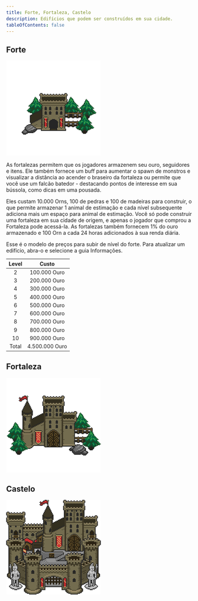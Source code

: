 ```yaml
---
title: Forte, Fortaleza, Castelo
description: Edifícios que podem ser construídos em sua cidade.
tableOfContents: false
---
```

## Forte
![Forte](https://raw.githubusercontent.com/Orna-Brasil/Assets/main/Edificios/Keep.webp)

As fortalezas permitem que os jogadores armazenem seu ouro, seguidores e itens. Ele também fornece um buff para aumentar o spawn de monstros e visualizar a distância ao acender o braseiro da fortaleza ou permite que você use um falcão batedor - destacando pontos de interesse em sua bússola, como dicas em uma pousada. 

Eles custam 10.000 Orns, 100 de pedras e 100 de madeiras para construir, o que permite armazenar 1 animal de estimação e cada nível subsequente adiciona mais um espaço para animal de estimação. Você só pode construir uma fortaleza em sua cidade de origem, e apenas o jogador que comprou a Fortaleza pode acessá-la. As fortalezas também fornecem 1% do ouro armazenado e 100 Orn a cada 24 horas adicionados à sua renda diária.

Esse é o modelo de preços para subir de nível do forte. Para atualizar um edifício, abra-o e selecione a guia Informações.

| Level | Custo |
|:-----:|:--------------:|
| 2     | 100.000 Ouro   |
| 3     | 200.000 Ouro   |
| 4     | 300.000 Ouro   |
| 5     | 400.000 Ouro   |
| 6     | 500.000 Ouro   |
| 7     | 600.000 Ouro   |
| 8     | 700.000 Ouro   |
| 9     | 800.000 Ouro   |
| 10    | 900.000 Ouro   |
| Total | 4.500.000 Ouro |


## Fortaleza
![Fortaleza](https://raw.githubusercontent.com/Orna-Brasil/Assets/main/Edificios/Fortress.webp)


## Castelo
![Castelo](https://raw.githubusercontent.com/Orna-Brasil/Assets/main/Edificios/Castle.webp)
